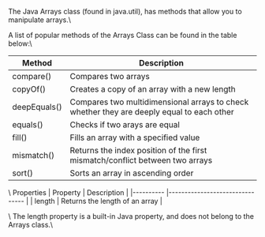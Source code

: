 The Java Arrays class (found in java.util), has methods that allow you to manipulate arrays.\\

A list of popular methods of the Arrays Class can be found in the table below:\\

| Method       	| Description                                                                               	|
|--------------	|-------------------------------------------------------------------------------------------	|
| compare()    	| Compares two arrays                                                                       	|
| copyOf()     	| Creates a copy of an array with a new length                                              	|
| deepEquals() 	| Compares two multidimensional arrays to check whether they are deeply equal to each other 	|
| equals()     	| Checks if two arays are equal                                                             	|
| fill()       	| Fills an array with a specified value                                                     	|
| mismatch()   	| Returns the index position of the first mismatch/conflict between two arrays              	|
| sort()       	| Sorts an array in ascending order                                                         	|
\\
Properties
| Property 	| Description                    	|
|----------	|--------------------------------	|
| length   	| Returns the length of an array 	|

\\
The length property is a built-in Java property, and does not belong to the Arrays class.\\

